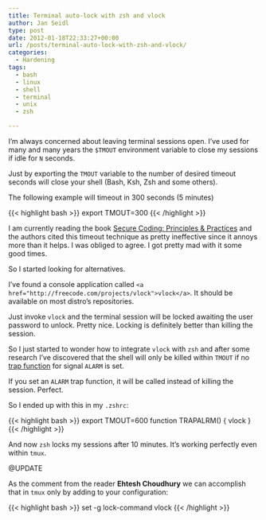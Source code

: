 ```yaml
---
title: Terminal auto-lock with zsh and vlock
author: Jan Seidl
type: post
date: 2012-01-18T22:33:27+00:00
url: /posts/terminal-auto-lock-with-zsh-and-vlock/
categories:
  - Hardening
tags:
  - bash
  - linux
  - shell
  - terminal
  - unix
  - zsh

---
```

I&#8217;m always concerned about leaving terminal sessions open. I&#8217;ve used for many and many years the `$TMOUT` environment variable to close my sessions if idle for `N` seconds.

Just by exporting the `TMOUT` variable to the number of desired timeout seconds will close your shell (Bash, Ksh, Zsh and some others).

The following example will timeout in 300 seconds (5 minutes)

{{< highlight bash >}}
export TMOUT=300
{{< /highlight >}}

I am currently reading the book [Secure Coding: Principles & Practices][1] and the authors cited this timeout technique as pretty ineffective since it annoys more than it helps. I was obliged to agree. I got pretty mad with it some good times.

So I started looking for alternatives.

I&#8217;ve found a console application called `<a href="http://freecode.com/projects/vlock">vlock</a>`. It should be available on most distro&#8217;s repositories.

Just invoke `vlock` and the terminal session will be locked awaiting the user password to unlock. Pretty nice. Locking is definitely better than killing the session.

So I just started to wonder how to integrate `vlock` with `zsh` and after some research I&#8217;ve discovered that the shell will only be killed within `TMOUT` if no [trap function][2] for signal `ALARM` is set. 

If you set an `ALARM` trap function, it will be called instead of killing the session. Perfect.

So I ended up with this in my `.zshrc`:

{{< highlight bash >}}
export TMOUT=600
function TRAPALRM() { vlock }
{{< /highlight >}}

And now `zsh` locks my sessions after 10 minutes. It&#8217;s working perfectly even within `tmux`.

@UPDATE
  
As the comment from the reader **Ehtesh Choudhury** we can accomplish that in `tmux` only by adding to your configuration:

{{< highlight bash >}}
set -g lock-command vlock
{{< /highlight >}}

 [1]: http://www.securecoding.org/
 [2]: http://zsh.sourceforge.net/Doc/Release/Functions.html#Trap-Functions
